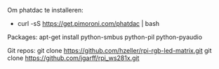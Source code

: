 Om phatdac te installeren:
- curl -sS https://get.pimoroni.com/phatdac | bash

Packages:
apt-get install python-smbus python-pil python-pyaudio

Git repos:
git clone https://github.com/hzeller/rpi-rgb-led-matrix.git
git clone https://github.com/jgarff/rpi_ws281x.git
